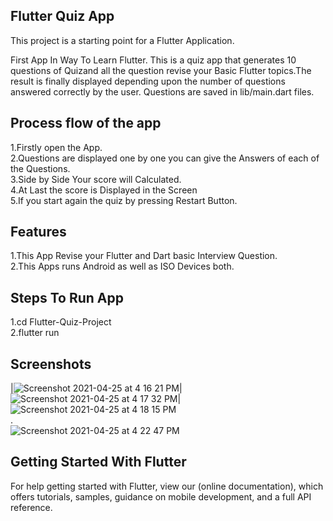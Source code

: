 ## Flutter Quiz App

This project is a starting point for a Flutter Application.

First App In Way To Learn Flutter. This is a quiz app that generates 10 questions of Quizand all the question revise your Basic Flutter topics.The result is finally displayed depending upon the number of questions answered correctly by the user. Questions are saved in lib/main.dart files.

## Process flow of the app
1.Firstly open the App.</br>
2.Questions are displayed one by one you can give the Answers of each of the Questions.</br>
3.Side by Side Your score will Calculated.</br>
4.At Last the score is Displayed in the Screen </br>
5.If you start again the quiz by pressing Restart Button.</br>

## Features
1.This App Revise your Flutter and Dart basic Interview Question.</br>
2.This Apps runs Android as well as ISO Devices both.</br>

## Steps To Run App
1.cd Flutter-Quiz-Project</br>
2.flutter run</br>

## Screenshots

|![Screenshot 2021-04-25 at 4 16 21 PM](https://user-images.githubusercontent.com/77659857/115997513-f5dc5300-a600-11eb-9eb9-9013cb826087.png)|![Screenshot 2021-04-25 at 4 17 32 PM](https://user-images.githubusercontent.com/77659857/115997609-4a7fce00-a601-11eb-9b2d-ab652f1bb20b.png)|![Screenshot 2021-04-25 at 4 18 15 PM](https://user-images.githubusercontent.com/77659857/115997646-831fa780-a601-11eb-8461-40067101487e.png)</br>
.</br>
![Screenshot 2021-04-25 at 4 22 47 PM](https://user-images.githubusercontent.com/77659857/115997693-ba8e5400-a601-11eb-87b8-f830950ce493.png)

## Getting Started With Flutter

For help getting started with Flutter, view our (online documentation), which offers tutorials, samples, guidance on mobile development, and a full API reference.




